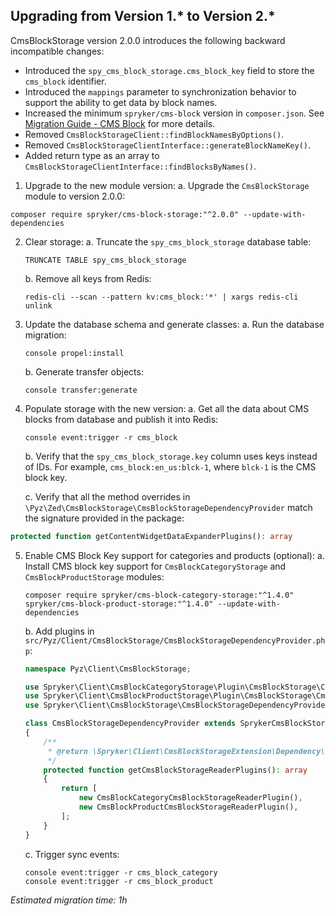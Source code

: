## Upgrading from Version 1.* to Version 2.*

CmsBlockStorage version 2.0.0 introduces the following backward incompatible changes:

* Introduced the `spy_cms_block_storage.cms_block_key` field to store the `cms_block` identifier.
* Introduced the `mappings` parameter to synchronization behavior to support the ability to get data by block names.
* Increased the minimum `spryker/cms-block` version in `composer.json`. See [Migration Guide - CMS Block](https://documentation.spryker.com/v4/docs/mg-cms-block##upgrading-from-version-2---to-version-3--) for more details.
* Removed `CmsBlockStorageClient::findBlockNamesByOptions()`.
* Removed `CmsBlockStorageClientInterface::generateBlockNameKey()`.
* Added return type as an array to `CmsBlockStorageClientInterface::findBlocksByNames()`.

1. Upgrade to the new module version:
    a. Upgrade the `CmsBlockStorage` module to version 2.0.0:
```shell
composer require spryker/cms-block-storage:"^2.0.0" --update-with-dependencies
```

2. Clear storage:
    a. Truncate the `spy_cms_block_storage` database table:
    ```shell
    TRUNCATE TABLE spy_cms_block_storage
    ```
    b. Remove all keys from Redis:
    ```shell
    redis-cli --scan --pattern kv:cms_block:'*' | xargs redis-cli unlink
    ```

3. Update the database schema and generate classes:
    a. Run the database migration:
    ```shell
    console propel:install
    ```
    b. Generate transfer objects:
    ```shell
    console transfer:generate
    ```
4. Populate storage with the new version:
    a. Get all the data about CMS blocks from database and publish it into Redis:
    ```shell
    console event:trigger -r cms_block
    ```
    b. Verify that the `spy_cms_block_storage.key` column uses keys instead of IDs. For example, `cms_block:en_us:blck-1`, where `blck-1` is the CMS block key.

    c. Verify that all the method overrides in `\Pyz\Zed\CmsBlockStorage\CmsBlockStorageDependencyProvider` match the signature provided in the package:
```php
protected function getContentWidgetDataExpanderPlugins(): array
```
    
</details>

5. Enable CMS Block Key support for categories and products (optional):
    a. Install CMS block key support for `CmsBlockCategoryStorage` and `CmsBlockProductStorage` modules:
    ```shell
    composer require spryker/cms-block-category-storage:"^1.4.0" spryker/cms-block-product-storage:"^1.4.0" --update-with-dependencies
    ```
    b. Add plugins in `src/Pyz/Client/CmsBlockStorage/CmsBlockStorageDependencyProvider.php`:
    ```php        
    namespace Pyz\Client\CmsBlockStorage;

    use Spryker\Client\CmsBlockCategoryStorage\Plugin\CmsBlockStorage\CmsBlockCategoryCmsBlockStorageReaderPlugin;
    use Spryker\Client\CmsBlockProductStorage\Plugin\CmsBlockStorage\CmsBlockProductCmsBlockStorageReaderPlugin;
    use Spryker\Client\CmsBlockStorage\CmsBlockStorageDependencyProvider as SprykerCmsBlockStorageDependencyProvider;

    class CmsBlockStorageDependencyProvider extends SprykerCmsBlockStorageDependencyProvider
    {
        /**
         * @return \Spryker\Client\CmsBlockStorageExtension\Dependency\Plugin\CmsBlockStorageReaderPluginInterface[]
         */
        protected function getCmsBlockStorageReaderPlugins(): array
        {
            return [
                new CmsBlockCategoryCmsBlockStorageReaderPlugin(),
                new CmsBlockProductCmsBlockStorageReaderPlugin(),
            ];
        }
    }
    ```
    </details>

    c. Trigger sync events:
    ```shell
    console event:trigger -r cms_block_category
    console event:trigger -r cms_block_product
    ```

*Estimated migration time: 1h*